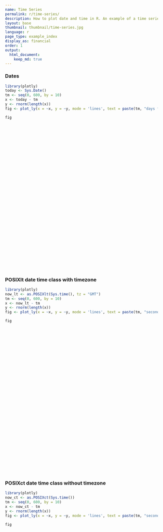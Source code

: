 ```yaml
---
name: Time Series
permalink: r/time-series/
description: How to plot date and time in R. An example of a time series plot with the POSIXct and Sys.Date classes.
layout: base
thumbnail: thumbnail/time-series.jpg
language: r
page_type: example_index
display_as: financial
order: 1
output:
  html_document:
    keep_md: true
---
```



### Dates


```r
library(plotly)
today <- Sys.Date()
tm <- seq(0, 600, by = 10)
x <- today - tm
y <- rnorm(length(x))
fig <- plot_ly(x = ~x, y = ~y, mode = 'lines', text = paste(tm, "days from today"))

fig
```

<div id="htmlwidget-43e9c0bdf96a198c971f" style="width:672px;height:480px;" class="plotly html-widget"></div>
<script type="application/json" data-for="htmlwidget-43e9c0bdf96a198c971f">{"x":{"visdat":{"2e505aafe353":["function () ","plotlyVisDat"]},"cur_data":"2e505aafe353","attrs":{"2e505aafe353":{"x":{},"y":{},"mode":"lines","text":["0 days from today","10 days from today","20 days from today","30 days from today","40 days from today","50 days from today","60 days from today","70 days from today","80 days from today","90 days from today","100 days from today","110 days from today","120 days from today","130 days from today","140 days from today","150 days from today","160 days from today","170 days from today","180 days from today","190 days from today","200 days from today","210 days from today","220 days from today","230 days from today","240 days from today","250 days from today","260 days from today","270 days from today","280 days from today","290 days from today","300 days from today","310 days from today","320 days from today","330 days from today","340 days from today","350 days from today","360 days from today","370 days from today","380 days from today","390 days from today","400 days from today","410 days from today","420 days from today","430 days from today","440 days from today","450 days from today","460 days from today","470 days from today","480 days from today","490 days from today","500 days from today","510 days from today","520 days from today","530 days from today","540 days from today","550 days from today","560 days from today","570 days from today","580 days from today","590 days from today","600 days from today"],"alpha_stroke":1,"sizes":[10,100],"spans":[1,20]}},"layout":{"margin":{"b":40,"l":60,"t":25,"r":10},"xaxis":{"domain":[0,1],"automargin":true,"title":"x"},"yaxis":{"domain":[0,1],"automargin":true,"title":"y"},"hovermode":"closest","showlegend":false},"source":"A","config":{"showSendToCloud":false},"data":[{"x":["2020-03-01","2020-02-20","2020-02-10","2020-01-31","2020-01-21","2020-01-11","2020-01-01","2019-12-22","2019-12-12","2019-12-02","2019-11-22","2019-11-12","2019-11-02","2019-10-23","2019-10-13","2019-10-03","2019-09-23","2019-09-13","2019-09-03","2019-08-24","2019-08-14","2019-08-04","2019-07-25","2019-07-15","2019-07-05","2019-06-25","2019-06-15","2019-06-05","2019-05-26","2019-05-16","2019-05-06","2019-04-26","2019-04-16","2019-04-06","2019-03-27","2019-03-17","2019-03-07","2019-02-25","2019-02-15","2019-02-05","2019-01-26","2019-01-16","2019-01-06","2018-12-27","2018-12-17","2018-12-07","2018-11-27","2018-11-17","2018-11-07","2018-10-28","2018-10-18","2018-10-08","2018-09-28","2018-09-18","2018-09-08","2018-08-29","2018-08-19","2018-08-09","2018-07-30","2018-07-20","2018-07-10"],"y":[-1.61281067577218,-0.263225071106591,-0.468458448454344,0.423474690231427,0.307585281926809,0.423196942851295,-0.329831091111389,-0.499883065269348,1.33559896694722,-0.289593135565089,-2.15279624454118,-0.105749038785825,1.79466407245034,-0.0356141677530193,-0.963748712424724,1.81413694052704,0.0595259378147918,-1.05623424373699,-2.17660085703924,-0.82048417892913,-0.241206057020599,0.454097173987583,-1.20162650056706,2.2007208492955,-1.63356582522912,-0.479603128072716,-0.411685794764832,1.07034980022911,-1.29016920148827,0.502771542711082,-0.218451238699895,0.75080284595184,0.349987076082321,0.599152446526825,-0.493959488779918,1.3360621093701,-1.88058326538505,-0.0412967293010968,0.208330770501764,0.838069601313016,-2.4523498482135,0.00890806850053453,0.105472391252898,-0.102626355264435,0.929899470168579,-0.805798016954343,0.316813984015277,-0.353051994905887,1.06499177401456,0.229893808664198,-1.67756300558765,-2.15729799353641,1.31818871409428,0.18093574631716,-0.105987851358483,1.05088264203817,-1.4022536220162,-0.286130103266669,-0.586999361866811,1.09095866001984,0.588211330611398],"mode":"lines","text":["0 days from today","10 days from today","20 days from today","30 days from today","40 days from today","50 days from today","60 days from today","70 days from today","80 days from today","90 days from today","100 days from today","110 days from today","120 days from today","130 days from today","140 days from today","150 days from today","160 days from today","170 days from today","180 days from today","190 days from today","200 days from today","210 days from today","220 days from today","230 days from today","240 days from today","250 days from today","260 days from today","270 days from today","280 days from today","290 days from today","300 days from today","310 days from today","320 days from today","330 days from today","340 days from today","350 days from today","360 days from today","370 days from today","380 days from today","390 days from today","400 days from today","410 days from today","420 days from today","430 days from today","440 days from today","450 days from today","460 days from today","470 days from today","480 days from today","490 days from today","500 days from today","510 days from today","520 days from today","530 days from today","540 days from today","550 days from today","560 days from today","570 days from today","580 days from today","590 days from today","600 days from today"],"type":"scatter","marker":{"color":"rgba(31,119,180,1)","line":{"color":"rgba(31,119,180,1)"}},"error_y":{"color":"rgba(31,119,180,1)"},"error_x":{"color":"rgba(31,119,180,1)"},"line":{"color":"rgba(31,119,180,1)"},"xaxis":"x","yaxis":"y","frame":null}],"highlight":{"on":"plotly_click","persistent":false,"dynamic":false,"selectize":false,"opacityDim":0.2,"selected":{"opacity":1},"debounce":0},"shinyEvents":["plotly_hover","plotly_click","plotly_selected","plotly_relayout","plotly_brushed","plotly_brushing","plotly_clickannotation","plotly_doubleclick","plotly_deselect","plotly_afterplot","plotly_sunburstclick"],"base_url":"https://plot.ly"},"evals":[],"jsHooks":[]}</script>

### POSIXlt date time class with timezone


```r
library(plotly)
now_lt <- as.POSIXlt(Sys.time(), tz = "GMT")
tm <- seq(0, 600, by = 10)
x <- now_lt - tm
y <- rnorm(length(x))
fig <- plot_ly(x = ~x, y = ~y, mode = 'lines', text = paste(tm, "seconds from now in GMT"))

fig
```

<div id="htmlwidget-eb326dcbee9d202141d5" style="width:672px;height:480px;" class="plotly html-widget"></div>
<script type="application/json" data-for="htmlwidget-eb326dcbee9d202141d5">{"x":{"visdat":{"2e5039c69ee9":["function () ","plotlyVisDat"]},"cur_data":"2e5039c69ee9","attrs":{"2e5039c69ee9":{"x":{},"y":{},"mode":"lines","text":["0 seconds from now in GMT","10 seconds from now in GMT","20 seconds from now in GMT","30 seconds from now in GMT","40 seconds from now in GMT","50 seconds from now in GMT","60 seconds from now in GMT","70 seconds from now in GMT","80 seconds from now in GMT","90 seconds from now in GMT","100 seconds from now in GMT","110 seconds from now in GMT","120 seconds from now in GMT","130 seconds from now in GMT","140 seconds from now in GMT","150 seconds from now in GMT","160 seconds from now in GMT","170 seconds from now in GMT","180 seconds from now in GMT","190 seconds from now in GMT","200 seconds from now in GMT","210 seconds from now in GMT","220 seconds from now in GMT","230 seconds from now in GMT","240 seconds from now in GMT","250 seconds from now in GMT","260 seconds from now in GMT","270 seconds from now in GMT","280 seconds from now in GMT","290 seconds from now in GMT","300 seconds from now in GMT","310 seconds from now in GMT","320 seconds from now in GMT","330 seconds from now in GMT","340 seconds from now in GMT","350 seconds from now in GMT","360 seconds from now in GMT","370 seconds from now in GMT","380 seconds from now in GMT","390 seconds from now in GMT","400 seconds from now in GMT","410 seconds from now in GMT","420 seconds from now in GMT","430 seconds from now in GMT","440 seconds from now in GMT","450 seconds from now in GMT","460 seconds from now in GMT","470 seconds from now in GMT","480 seconds from now in GMT","490 seconds from now in GMT","500 seconds from now in GMT","510 seconds from now in GMT","520 seconds from now in GMT","530 seconds from now in GMT","540 seconds from now in GMT","550 seconds from now in GMT","560 seconds from now in GMT","570 seconds from now in GMT","580 seconds from now in GMT","590 seconds from now in GMT","600 seconds from now in GMT"],"alpha_stroke":1,"sizes":[10,100],"spans":[1,20]}},"layout":{"margin":{"b":40,"l":60,"t":25,"r":10},"xaxis":{"domain":[0,1],"automargin":true,"title":"x"},"yaxis":{"domain":[0,1],"automargin":true,"title":"y"},"hovermode":"closest","showlegend":false},"source":"A","config":{"showSendToCloud":false},"data":[{"x":["2020-03-01 22:57:56","2020-03-01 22:57:46","2020-03-01 22:57:36","2020-03-01 22:57:26","2020-03-01 22:57:16","2020-03-01 22:57:06","2020-03-01 22:56:56","2020-03-01 22:56:46","2020-03-01 22:56:36","2020-03-01 22:56:26","2020-03-01 22:56:16","2020-03-01 22:56:06","2020-03-01 22:55:56","2020-03-01 22:55:46","2020-03-01 22:55:36","2020-03-01 22:55:26","2020-03-01 22:55:16","2020-03-01 22:55:06","2020-03-01 22:54:56","2020-03-01 22:54:46","2020-03-01 22:54:36","2020-03-01 22:54:26","2020-03-01 22:54:16","2020-03-01 22:54:06","2020-03-01 22:53:56","2020-03-01 22:53:46","2020-03-01 22:53:36","2020-03-01 22:53:26","2020-03-01 22:53:16","2020-03-01 22:53:06","2020-03-01 22:52:56","2020-03-01 22:52:46","2020-03-01 22:52:36","2020-03-01 22:52:26","2020-03-01 22:52:16","2020-03-01 22:52:06","2020-03-01 22:51:56","2020-03-01 22:51:46","2020-03-01 22:51:36","2020-03-01 22:51:26","2020-03-01 22:51:16","2020-03-01 22:51:06","2020-03-01 22:50:56","2020-03-01 22:50:46","2020-03-01 22:50:36","2020-03-01 22:50:26","2020-03-01 22:50:16","2020-03-01 22:50:06","2020-03-01 22:49:56","2020-03-01 22:49:46","2020-03-01 22:49:36","2020-03-01 22:49:26","2020-03-01 22:49:16","2020-03-01 22:49:06","2020-03-01 22:48:56","2020-03-01 22:48:46","2020-03-01 22:48:36","2020-03-01 22:48:26","2020-03-01 22:48:16","2020-03-01 22:48:06","2020-03-01 22:47:56"],"y":[0.219739260341628,0.647111320951903,0.488482666905816,-0.0186080931783778,0.574433488554571,-0.207875717374455,-0.25305832108429,-0.556918771429631,-0.600966645720731,-0.813276881321095,-0.990205687668032,0.075979862043831,1.20860956239982,1.72015065454431,0.836599424928668,-0.109927203897356,1.38840681948885,1.8274643312515,-0.59028930014291,-1.7904961594052,1.06201145662018,2.07260051779711,-0.79502496561845,0.797358783180699,0.0143176831636009,-0.960232427605588,-1.67149552918727,-0.91459328084942,-0.474515236930572,1.58554754638021,-1.65350666654978,0.888224240069509,0.0475470574780862,-1.3663878036259,-0.163030730441382,-0.340902810124279,0.138481558021249,1.32044792890944,-0.562278130431057,-0.496306552037719,-0.539094568145663,-0.824636025498951,1.08436902901326,-0.0430468675842192,0.040428303935633,0.266111171768509,0.811832696310841,-0.905215314493748,-0.251347052605122,0.729533740484666,0.849462839467344,-0.215565553604949,0.455111521381301,1.17492597179587,-0.207761706807471,-1.16334070039193,1.93804855059635,0.971472189434902,0.684710202771721,-0.343896840913749,1.07932303140179],"mode":"lines","text":["0 seconds from now in GMT","10 seconds from now in GMT","20 seconds from now in GMT","30 seconds from now in GMT","40 seconds from now in GMT","50 seconds from now in GMT","60 seconds from now in GMT","70 seconds from now in GMT","80 seconds from now in GMT","90 seconds from now in GMT","100 seconds from now in GMT","110 seconds from now in GMT","120 seconds from now in GMT","130 seconds from now in GMT","140 seconds from now in GMT","150 seconds from now in GMT","160 seconds from now in GMT","170 seconds from now in GMT","180 seconds from now in GMT","190 seconds from now in GMT","200 seconds from now in GMT","210 seconds from now in GMT","220 seconds from now in GMT","230 seconds from now in GMT","240 seconds from now in GMT","250 seconds from now in GMT","260 seconds from now in GMT","270 seconds from now in GMT","280 seconds from now in GMT","290 seconds from now in GMT","300 seconds from now in GMT","310 seconds from now in GMT","320 seconds from now in GMT","330 seconds from now in GMT","340 seconds from now in GMT","350 seconds from now in GMT","360 seconds from now in GMT","370 seconds from now in GMT","380 seconds from now in GMT","390 seconds from now in GMT","400 seconds from now in GMT","410 seconds from now in GMT","420 seconds from now in GMT","430 seconds from now in GMT","440 seconds from now in GMT","450 seconds from now in GMT","460 seconds from now in GMT","470 seconds from now in GMT","480 seconds from now in GMT","490 seconds from now in GMT","500 seconds from now in GMT","510 seconds from now in GMT","520 seconds from now in GMT","530 seconds from now in GMT","540 seconds from now in GMT","550 seconds from now in GMT","560 seconds from now in GMT","570 seconds from now in GMT","580 seconds from now in GMT","590 seconds from now in GMT","600 seconds from now in GMT"],"type":"scatter","marker":{"color":"rgba(31,119,180,1)","line":{"color":"rgba(31,119,180,1)"}},"error_y":{"color":"rgba(31,119,180,1)"},"error_x":{"color":"rgba(31,119,180,1)"},"line":{"color":"rgba(31,119,180,1)"},"xaxis":"x","yaxis":"y","frame":null}],"highlight":{"on":"plotly_click","persistent":false,"dynamic":false,"selectize":false,"opacityDim":0.2,"selected":{"opacity":1},"debounce":0},"shinyEvents":["plotly_hover","plotly_click","plotly_selected","plotly_relayout","plotly_brushed","plotly_brushing","plotly_clickannotation","plotly_doubleclick","plotly_deselect","plotly_afterplot","plotly_sunburstclick"],"base_url":"https://plot.ly"},"evals":[],"jsHooks":[]}</script>

### POSIXct date time class without timezone


```r
library(plotly)
now_ct <- as.POSIXct(Sys.time())
tm <- seq(0, 600, by = 10)
x <- now_ct - tm
y <- rnorm(length(x))
fig <- plot_ly(x = ~x, y = ~y, mode = 'lines', text = paste(tm, "seconds from now in", Sys.timezone()))

fig
```

<div id="htmlwidget-39fec0bdf74b118e7062" style="width:672px;height:480px;" class="plotly html-widget"></div>
<script type="application/json" data-for="htmlwidget-39fec0bdf74b118e7062">{"x":{"visdat":{"2e5059246db1":["function () ","plotlyVisDat"]},"cur_data":"2e5059246db1","attrs":{"2e5059246db1":{"x":{},"y":{},"mode":"lines","text":["0 seconds from now in Etc/UTC","10 seconds from now in Etc/UTC","20 seconds from now in Etc/UTC","30 seconds from now in Etc/UTC","40 seconds from now in Etc/UTC","50 seconds from now in Etc/UTC","60 seconds from now in Etc/UTC","70 seconds from now in Etc/UTC","80 seconds from now in Etc/UTC","90 seconds from now in Etc/UTC","100 seconds from now in Etc/UTC","110 seconds from now in Etc/UTC","120 seconds from now in Etc/UTC","130 seconds from now in Etc/UTC","140 seconds from now in Etc/UTC","150 seconds from now in Etc/UTC","160 seconds from now in Etc/UTC","170 seconds from now in Etc/UTC","180 seconds from now in Etc/UTC","190 seconds from now in Etc/UTC","200 seconds from now in Etc/UTC","210 seconds from now in Etc/UTC","220 seconds from now in Etc/UTC","230 seconds from now in Etc/UTC","240 seconds from now in Etc/UTC","250 seconds from now in Etc/UTC","260 seconds from now in Etc/UTC","270 seconds from now in Etc/UTC","280 seconds from now in Etc/UTC","290 seconds from now in Etc/UTC","300 seconds from now in Etc/UTC","310 seconds from now in Etc/UTC","320 seconds from now in Etc/UTC","330 seconds from now in Etc/UTC","340 seconds from now in Etc/UTC","350 seconds from now in Etc/UTC","360 seconds from now in Etc/UTC","370 seconds from now in Etc/UTC","380 seconds from now in Etc/UTC","390 seconds from now in Etc/UTC","400 seconds from now in Etc/UTC","410 seconds from now in Etc/UTC","420 seconds from now in Etc/UTC","430 seconds from now in Etc/UTC","440 seconds from now in Etc/UTC","450 seconds from now in Etc/UTC","460 seconds from now in Etc/UTC","470 seconds from now in Etc/UTC","480 seconds from now in Etc/UTC","490 seconds from now in Etc/UTC","500 seconds from now in Etc/UTC","510 seconds from now in Etc/UTC","520 seconds from now in Etc/UTC","530 seconds from now in Etc/UTC","540 seconds from now in Etc/UTC","550 seconds from now in Etc/UTC","560 seconds from now in Etc/UTC","570 seconds from now in Etc/UTC","580 seconds from now in Etc/UTC","590 seconds from now in Etc/UTC","600 seconds from now in Etc/UTC"],"alpha_stroke":1,"sizes":[10,100],"spans":[1,20]}},"layout":{"margin":{"b":40,"l":60,"t":25,"r":10},"xaxis":{"domain":[0,1],"automargin":true,"title":"x"},"yaxis":{"domain":[0,1],"automargin":true,"title":"y"},"hovermode":"closest","showlegend":false},"source":"A","config":{"showSendToCloud":false},"data":[{"x":["2020-03-01 22:57:56","2020-03-01 22:57:46","2020-03-01 22:57:36","2020-03-01 22:57:26","2020-03-01 22:57:16","2020-03-01 22:57:06","2020-03-01 22:56:56","2020-03-01 22:56:46","2020-03-01 22:56:36","2020-03-01 22:56:26","2020-03-01 22:56:16","2020-03-01 22:56:06","2020-03-01 22:55:56","2020-03-01 22:55:46","2020-03-01 22:55:36","2020-03-01 22:55:26","2020-03-01 22:55:16","2020-03-01 22:55:06","2020-03-01 22:54:56","2020-03-01 22:54:46","2020-03-01 22:54:36","2020-03-01 22:54:26","2020-03-01 22:54:16","2020-03-01 22:54:06","2020-03-01 22:53:56","2020-03-01 22:53:46","2020-03-01 22:53:36","2020-03-01 22:53:26","2020-03-01 22:53:16","2020-03-01 22:53:06","2020-03-01 22:52:56","2020-03-01 22:52:46","2020-03-01 22:52:36","2020-03-01 22:52:26","2020-03-01 22:52:16","2020-03-01 22:52:06","2020-03-01 22:51:56","2020-03-01 22:51:46","2020-03-01 22:51:36","2020-03-01 22:51:26","2020-03-01 22:51:16","2020-03-01 22:51:06","2020-03-01 22:50:56","2020-03-01 22:50:46","2020-03-01 22:50:36","2020-03-01 22:50:26","2020-03-01 22:50:16","2020-03-01 22:50:06","2020-03-01 22:49:56","2020-03-01 22:49:46","2020-03-01 22:49:36","2020-03-01 22:49:26","2020-03-01 22:49:16","2020-03-01 22:49:06","2020-03-01 22:48:56","2020-03-01 22:48:46","2020-03-01 22:48:36","2020-03-01 22:48:26","2020-03-01 22:48:16","2020-03-01 22:48:06","2020-03-01 22:47:56"],"y":[1.18075462940364,-0.0677030576442318,-0.556229170874516,0.323251848202345,0.686129778562284,-0.68247917860911,-1.35578715107313,0.478045408712998,-1.11715791908582,-1.09538799921812,-1.83054523584792,0.482040244256482,-1.56153004998862,-2.49599969131332,-0.00277843257435399,1.11221143781742,-1.69216600235953,0.659838642042498,2.01577439197503,-1.36700216785948,0.0121072796030017,-1.18205068835444,-0.849477943147007,-0.479056519450084,0.242250680393894,-0.342976314295566,0.888993753032673,1.10196562032132,-0.00740205792337905,-0.737358808164584,0.572902065485085,1.60975217982484,-0.13906896852142,-0.582665994494221,0.623250704054592,0.215881185002278,1.04353182010459,-1.81801051301275,-1.05427742597198,-0.39837091775232,0.111598925254392,-0.0859347858570415,0.74169693419842,0.200591352934876,0.0755872278697504,0.342893904343126,-0.0761089498680719,-0.227505749712968,0.0307753857576831,0.36512593800006,0.00996239216877635,0.0159269361256392,0.323299862977754,-1.13548996126487,0.315588429000058,0.351167668322873,-1.93032679462283,-0.582538219734626,0.330992415708091,-0.85359993981706,-0.41321716106651],"mode":"lines","text":["0 seconds from now in Etc/UTC","10 seconds from now in Etc/UTC","20 seconds from now in Etc/UTC","30 seconds from now in Etc/UTC","40 seconds from now in Etc/UTC","50 seconds from now in Etc/UTC","60 seconds from now in Etc/UTC","70 seconds from now in Etc/UTC","80 seconds from now in Etc/UTC","90 seconds from now in Etc/UTC","100 seconds from now in Etc/UTC","110 seconds from now in Etc/UTC","120 seconds from now in Etc/UTC","130 seconds from now in Etc/UTC","140 seconds from now in Etc/UTC","150 seconds from now in Etc/UTC","160 seconds from now in Etc/UTC","170 seconds from now in Etc/UTC","180 seconds from now in Etc/UTC","190 seconds from now in Etc/UTC","200 seconds from now in Etc/UTC","210 seconds from now in Etc/UTC","220 seconds from now in Etc/UTC","230 seconds from now in Etc/UTC","240 seconds from now in Etc/UTC","250 seconds from now in Etc/UTC","260 seconds from now in Etc/UTC","270 seconds from now in Etc/UTC","280 seconds from now in Etc/UTC","290 seconds from now in Etc/UTC","300 seconds from now in Etc/UTC","310 seconds from now in Etc/UTC","320 seconds from now in Etc/UTC","330 seconds from now in Etc/UTC","340 seconds from now in Etc/UTC","350 seconds from now in Etc/UTC","360 seconds from now in Etc/UTC","370 seconds from now in Etc/UTC","380 seconds from now in Etc/UTC","390 seconds from now in Etc/UTC","400 seconds from now in Etc/UTC","410 seconds from now in Etc/UTC","420 seconds from now in Etc/UTC","430 seconds from now in Etc/UTC","440 seconds from now in Etc/UTC","450 seconds from now in Etc/UTC","460 seconds from now in Etc/UTC","470 seconds from now in Etc/UTC","480 seconds from now in Etc/UTC","490 seconds from now in Etc/UTC","500 seconds from now in Etc/UTC","510 seconds from now in Etc/UTC","520 seconds from now in Etc/UTC","530 seconds from now in Etc/UTC","540 seconds from now in Etc/UTC","550 seconds from now in Etc/UTC","560 seconds from now in Etc/UTC","570 seconds from now in Etc/UTC","580 seconds from now in Etc/UTC","590 seconds from now in Etc/UTC","600 seconds from now in Etc/UTC"],"type":"scatter","marker":{"color":"rgba(31,119,180,1)","line":{"color":"rgba(31,119,180,1)"}},"error_y":{"color":"rgba(31,119,180,1)"},"error_x":{"color":"rgba(31,119,180,1)"},"line":{"color":"rgba(31,119,180,1)"},"xaxis":"x","yaxis":"y","frame":null}],"highlight":{"on":"plotly_click","persistent":false,"dynamic":false,"selectize":false,"opacityDim":0.2,"selected":{"opacity":1},"debounce":0},"shinyEvents":["plotly_hover","plotly_click","plotly_selected","plotly_relayout","plotly_brushed","plotly_brushing","plotly_clickannotation","plotly_doubleclick","plotly_deselect","plotly_afterplot","plotly_sunburstclick"],"base_url":"https://plot.ly"},"evals":[],"jsHooks":[]}</script>
